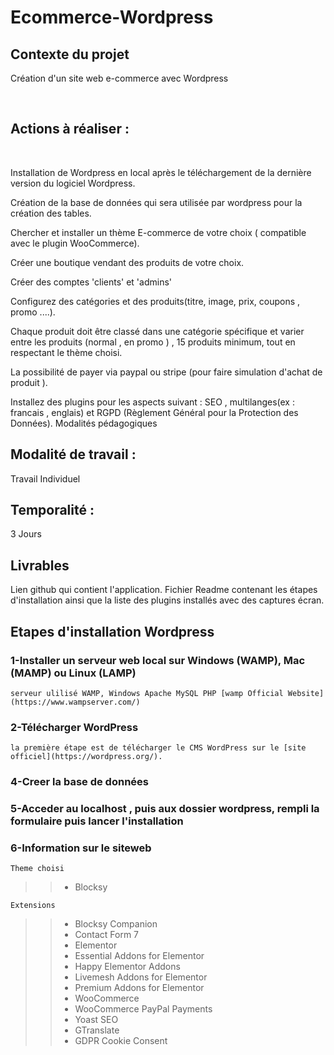 # Ecommerce-Wordpress

## Contexte du projet

Création d'un site web e-commerce avec Wordpress

​

## Actions à réaliser :

​

Installation de Wordpress en local après le téléchargement de la dernière version du logiciel Wordpress.

Création de la base de données qui sera utilisée par wordpress pour la création des tables.

Chercher et installer un thème E-commerce de votre choix ( compatible avec le plugin WooCommerce).

Créer une boutique vendant des produits de votre choix.

Créer des comptes 'clients' et 'admins'

Configurez des catégories et des produits(titre, image, prix, coupons , promo ....).

Chaque produit doit être classé dans une catégorie spécifique et varier entre les produits (normal , en promo ) , 15 produits minimum, tout en respectant le thème choisi.

La possibilité de payer via paypal ou stripe (pour faire simulation d'achat de produit ).

Installez des plugins pour les aspects suivant : SEO , multilanges(ex : francais , englais) et RGPD (Règlement Général pour la Protection des Données).
Modalités pédagogiques

## Modalité de travail :
Travail Individuel

## Temporalité : 
3 Jours

## Livrables

Lien github qui contient l'application.
Fichier Readme contenant les étapes d'installation ainsi que la liste des plugins installés avec des captures écran.



## Etapes d'installation Wordpress
### 1-Installer un serveur web local sur Windows (WAMP), Mac (MAMP) ou Linux (LAMP)

    serveur ulilisé WAMP, Windows Apache MySQL PHP [wamp Official Website](https://www.wampserver.com/)

### 2-Télécharger WordPress

    la première étape est de télécharger le CMS WordPress sur le [site officiel](https://wordpress.org/).

### 4-Creer la base de données
### 5-Acceder au localhost , puis aux dossier wordpress, rempli la formulaire puis lancer l'installation
### 6-Information sur le siteweb

    Theme choisi

>
>> - Blocksy

    Extensions

>> - Blocksy Companion
>> - Contact Form 7
>> - Elementor
>> - Essential Addons for Elementor
>> - Happy Elementor Addons
>> - Livemesh Addons for Elementor
>> - Premium Addons for Elementor
>> - WooCommerce
>> - WooCommerce PayPal Payments
>> - Yoast SEO
>> - GTranslate
>> - GDPR Cookie Consent
